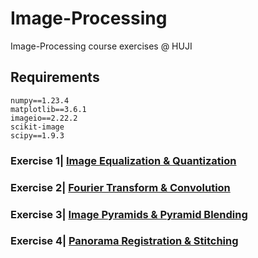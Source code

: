 # Image-Processing
Image-Processing course exercises @ HUJI

## Requirements
```
numpy==1.23.4
matplotlib==3.6.1
imageio==2.22.2
scikit-image
scipy==1.9.3
```


### Exercise 1| [Image Equalization & Quantization](https://github.com/idopinto/Image-Processing/tree/98c954f13d32afb305705849c4d0e9edfedc8cdd/Ex1-Image%20Equalization%20%26%20Quantization#readme)

### Exercise 2| [Fourier Transform & Convolution](https://github.com/idopinto/Image-Processing/tree/8483e07e4b68efbf92ecf85c356a8c0dd42669b3/Ex2-Fourier%20Transform%20%26%20Convolution#readme)

### Exercise 3| [Image Pyramids & Pyramid Blending](https://github.com/idopinto/Image-Processing/tree/8483e07e4b68efbf92ecf85c356a8c0dd42669b3/Ex3-Image%20Pyramids%20%26%20Pyramid%20Blending)

### Exercise 4| [Panorama Registration & Stitching](https://github.com/idopinto/Image-Processing/tree/8483e07e4b68efbf92ecf85c356a8c0dd42669b3/Ex4-Panorama%20Registration%20%26%20Stitching)

